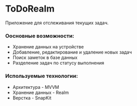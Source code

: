 # ToDoRealm
Приложение для отслеживания текущих задач.

### **Оосновные возможности:**
+ Хранение данных на устройстве
+ Добавление, редактирование и удаление новых задач
+ Поиск заметок в базе данных
+ Разделение задач по статусу выполнения

### **Используемые технологии:**
+ Архитектура - MVVM
+ Хранение данных - Realm
+ Верстка - SnapKit
